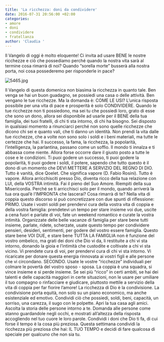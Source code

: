 ```yaml
---
title: 'La ricchezza: doni da condividere'
date: 2016-07-31 20:56:00 +02:00
categories:
- amore
- doni
- condividere
- fratellanza
author: 'Claudia '
---
```


Il Vangelo di oggi è molto eloquente! Ci invita ad usare BENE le nostre ricchezze e ciò che possediamo perché quando la nostra vita sarà al termine cosa rimarrà di noi? Quando “sorella morte” busserà alla nostra porta, noi cosa possederemo per risponderle in pace?

![5465.jpg](/uploads/5465.jpg)

Il Vangelo di questa domenica non biasima la ricchezza in quanto tale. Ben venga se hai un buon guadagno, se possiedi una casa o delle attività. Ben vengano le tue ricchezze. Ma la domanda è: COME LE USI? L’unica risposta possibile per una vita di pace e prosperità è solo CONDIVIDERE. Quando le tue ricchezze non ti possiedono, ma sei tu che possiedi loro, grato di esse che sono un dono, allora sei disponibile ad usarle per il BENE della tua famiglia, dei tuoi fratelli, di chi ti sta intorno, di chi ha bisogno. Sei disposto in qualsiasi momento a rinunciarci perché non sono quelle ricchezze che dicono chi sei e quanto vali, che ti danno un identità. Non prendi la vita dalle tue ricchezze, che a volte non sono solo i soldi e i beni materiali, ma tutte le certezze che hai. Il successo, la fama, la ricchezza, la popolarità, l’intelligenza, la parlantina, passano come un soffio. Il mondo ti innalza e ti abbassa come niente. Allora forse occorre dare il giusto posto a tutte le cose e le condizioni. Ti puoi godere un successo, ti puoi godere la popolarità, ti puoi godere i soldi, il potere, sapendo che tutto questo è il dono di un momento che DEVI METTERE A SERVIZIO DEL REGNO DI DIO.
Tutto è vanità, dice Qoelet. Che significa vapore (D. Fabio Rosini). Tutto è vapore. Allora arricchisciti presso Dio, diventa ricco della tua relazione con LUI, della VOSTRA intimità. Fai il pieno del Suo Amore. Riempiti della sua Misericordia. Perché se ti arricchisci solo per il mondo, quando arriverà la tua ora qual’è l’IMPRONTA che lascerai? Cosa rimarrà di te?
Nella vita di coppia questo discorso si può concretizzare con due spunti di riflessione:
PRIMO. Usate i vostri soldi per prendervi cura della vostra vita di coppia e della vostra famiglia: prendetevi un tempo per stare insieme voi due, uscite a cena fuori e parlate di voi, fate un weekend romantico e curate la vostra intimità. Organizzate delle belle vacanze di famiglia per stare bene tutti insieme, parlate, ridete, scherzate, usate questo tempo per condividere pensieri, desideri, sentimenti, per godere del vostro essere famiglia. Questo stare bene VOI DUE, e stare bene TUTTA LA FAMIGLIA non è funzione del vostro ombelico, ma grati dei doni che Dio vi da, li restituite a chi vi sta intorno, donando la gioia e l’intimità che custodite e coltivate a chi vi sta vicino. Vi prendete cura di voi, per prendervi cura di chi vi sta intorno. Vi ricaricate per donare questa energia rinnovata ai vostri figli e alle persone che vi circondano.
SECONDO. Usate le vostre “ricchezze” individuali per colmare le povertà del vostro sposo - sposa. La coppia è una squadra, si vince insieme e si perde insieme. Se sei più “ricco” in certi ambiti, se hai dei talenti e delle capacità maggiori in certe situazioni, non le usare per umiliare il tuo compagno o rinfacciare e giudicare, piuttosto mettile a servizio della vita di coppia per far fiorire l’amore!
La ricchezza di Dio è la condivisione.  La condivisione porta equità, non solo su un piano economico, ma anche esistenziale ed emotivo. Condividi ciò che possiedi, soldi, beni, capacità, un sorriso, una carezza, il sugo con le polpette. Apri la tua casa agli amici. Ascolta la storia delle persone intorno a te. Domanda alle persone come stanno guardandole negli occhi, e mostrati all’altezza della risposta accogliendo nel tuo cuore le loro parole. Condividi i doni che Dio ti fa, di cui forse il tempo è la cosa più preziosa. Questa settimana condividi la ricchezza più preziosa che hai: IL TUO TEMPO e decidi di fare qualcosa di speciale per qualcuno che non sia tu.